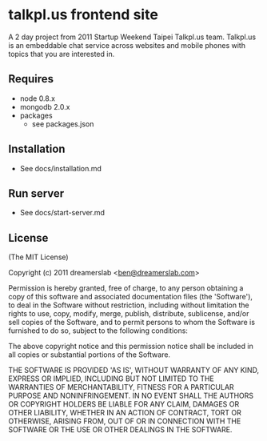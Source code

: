 # talkpl.us frontend site

A 2 day project from 2011 Startup Weekend Taipei Talkpl.us team. Talkpl.us is an embeddable chat service across websites and mobile phones with topics that you are interested in.



## Requires

  - node 0.8.x
  - mongodb 2.0.x
  - packages
     - see packages.json



## Installation

  - See docs/installation.md



## Run server

  - See docs/start-server.md



## License

(The MIT License)

Copyright (c) 2011 dreamerslab &lt;ben@dreamerslab.com&gt;

Permission is hereby granted, free of charge, to any person obtaining
a copy of this software and associated documentation files (the
'Software'), to deal in the Software without restriction, including
without limitation the rights to use, copy, modify, merge, publish,
distribute, sublicense, and/or sell copies of the Software, and to
permit persons to whom the Software is furnished to do so, subject to
the following conditions:

The above copyright notice and this permission notice shall be
included in all copies or substantial portions of the Software.

THE SOFTWARE IS PROVIDED 'AS IS', WITHOUT WARRANTY OF ANY KIND,
EXPRESS OR IMPLIED, INCLUDING BUT NOT LIMITED TO THE WARRANTIES OF
MERCHANTABILITY, FITNESS FOR A PARTICULAR PURPOSE AND NONINFRINGEMENT.
IN NO EVENT SHALL THE AUTHORS OR COPYRIGHT HOLDERS BE LIABLE FOR ANY
CLAIM, DAMAGES OR OTHER LIABILITY, WHETHER IN AN ACTION OF CONTRACT,
TORT OR OTHERWISE, ARISING FROM, OUT OF OR IN CONNECTION WITH THE
SOFTWARE OR THE USE OR OTHER DEALINGS IN THE SOFTWARE.

